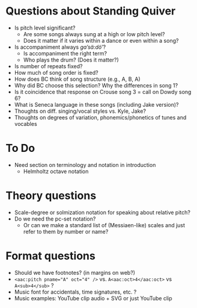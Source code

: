 # Questions about Standing Quiver

- Is pitch level significant?
    - Are some songs always sung at a high or low pitch level?
    - Does it matter if it varies within a dance or even within a song?
- Is accompaniment always *ga’sä:dö’*?
    - Is accompaniment the right term?
    - Who plays the drum? (Does it matter?)
- Is number of repeats fixed?
- How much of song order is fixed?
- How does BC think of song structure (e.g., A, B, A)
- Why did BC choose this selection? Why the differences in song 1?
- Is it coincidence that response on Crouse song 3 = call on Dowdy song 6?
- What is Seneca language in these songs (including Jake version)?
- Thoughts on diff. singing/vocal styles vs. Kyle, Jake?
- Thoughts on degrees of variation, phonemics/phonetics of tunes and vocables

# To Do

- Need section on terminology and notation in introduction
    - Helmholtz octave notation

# Theory questions

- Scale-degree or solmization notation for speaking about relative pitch?
- Do we need the pc-set notation?
    - Or can we make a standard list of (Messiaen-like) scales and just refer
      to them by number or name?

# Format questions

- Should we have footnotes? (in margins on web?)
- `<aac:pitch pname="A" oct="4" />` vs. `A<aac:oct>4</aac:oct>` vs
  `A<sub>4</sub>` ?
- Music font for accidentals, time signatures, etc. ?
- Music examples: YouTube clip audio + SVG or just YouTube clip

